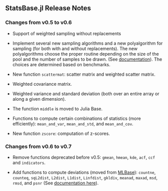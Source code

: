 ## StatsBase.jl Release Notes

### Changes from v0.5 to v0.6

* Support of weighted sampling without replacements

* Implement several new sampling algorithms and a new polyalgorithm for sampling (for both with and without replacements). The new polyalgorithms choose the proper routine depending on the size of the pool and the number of samples to be drawn. (See [documentation](http://statsbasejl.readthedocs.org/en/latest/sampling.html)). The choices are determined based on benchmarks.

* New function ``scattermat``: scatter matrix and weighted scatter matrix.

* Weighted covariance matrix.

* Weighted variance and standard deviation (both over an entire array or along a given dimension).

* The function ``middle`` is moved to Julia Base.

* Functions to compute certain combinations of statistics (more efficiently): ``mean_and_var``, ``mean_and_std``, and ``mean_and_cov``.

* New function ``zscore``: computation of z-scores.


### Changes from v0.6 to v0.7

* Remove functions deprecated before v0.5: ``gmean``, ``hmean``, ``kde``, ``acf``, ``ccf`` and ``indicators``.

* Add functions to compute deviations (moved from [MLBase](https://github.com/JuliaStats/MLBase.jl)): 
  ``countne``, ``counteq``, ``sqL2dist``, ``L2dist``, ``L1dist``, ``Linfdist``, ``gkldiv``, ``meanad``, ``maxad``, ``msd``, ``rmsd``, and ``psnr`` (See [documentation here](http://statsbasejl.readthedocs.org/en/latest/deviation.html)).

